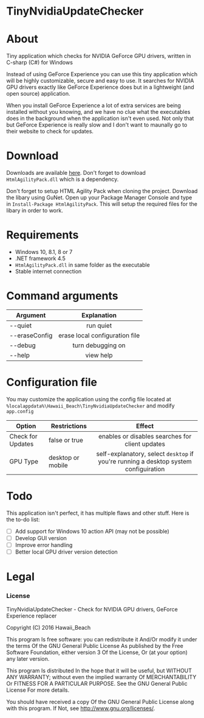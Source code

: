# TinyNvidiaUpdateChecker

# About
Tiny application which checks for NVIDIA GeForce GPU drivers, written in C-sharp (C#) for Windows

Instead of using GeForce Experience you can use this tiny application which will be highly customizable, secure and easy to use.
It searches for NVIDIA GPU drivers exactly like GeForce Experience does but in a lightweight (and open source) application. 

When you install GeForce Experience a lot of extra services are being installed without you knowing, and we have no clue what the executables does in the background when the application isn't even used.
Not only that but GeForce Experience is really slow and I don't want to maunally go to their website to check for updates.

# Download
Downloads are available [here](https://github.com/ElPumpo/TinyNvidiaUpdateChecker/releases).
Don't forget to download `HtmlAgilityPack.dll` which is a dependency.

Don't forget to setup HTML Agility Pack when cloning the project. Download the libary using GuNet. Open up your Package Manager Console and type in `Install-Package HtmlAgilityPack`. This will setup the required files for the libary in order to work.

# Requirements
+ Windows 10, 8.1, 8 or 7
+ .NET framework 4.5
+ `HtmlAgilityPack.dll` in same folder as the executable
+ Stable internet connection

# Command arguments
| Argument   | Explanation |
| ---------- |:-----------:|
| --quiet | run quiet |
| --eraseConfig | erase local configuration file |
| --debug | turn debugging on |
| --help | view help |

# Configuration file
You may customize the application using the config file located at `%localappdata%\Hawaii_Beach\TinyNvidiaUpdateChecker` and modify `app.config`

| Option | Restrictions | Effect |
| ------ | ------------ |:------:|
| Check for Updates | false or true | enables or disables searches for client updates |
| GPU Type | desktop or mobile | self-explanatory, select `desktop` if you're running a desktop system configuiration |

# Todo
This application isn't perfect, it has multiple flaws and other stuff. Here is the to-do list:
- [ ] Add support for Windows 10 action API (may not be possible)
- [ ] Develop GUI version
- [ ] Improve error handling
- [ ] Better local GPU driver version detection

# Legal

### License
TinyNvidiaUpdateChecker - Check for NVIDIA GPU drivers, GeForce Experience replacer

Copyright (C) 2016 Hawaii_Beach

This program Is free software: you can redistribute it And/Or modify it under the terms Of the GNU General Public License As published by the Free Software Foundation, either version 3 Of the License, Or (at your option) any later version.

This program Is distributed In the hope that it will be useful, but WITHOUT ANY WARRANTY; without even the implied warranty Of MERCHANTABILITY Or FITNESS FOR A PARTICULAR PURPOSE. See the GNU General Public License For more details.

You should have received a copy Of the GNU General Public License along with this program. If Not, see <http://www.gnu.org/licenses/>.
